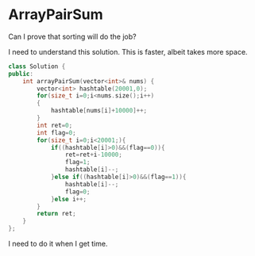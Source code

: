 # ArrayPairSum

Can I prove that sorting will do the job?

I need to understand this solution. This is faster, albeit takes more space.

```c++
class Solution {
public:
    int arrayPairSum(vector<int>& nums) {
        vector<int> hashtable(20001,0);
        for(size_t i=0;i<nums.size();i++)
        {
            hashtable[nums[i]+10000]++;
        }
        int ret=0;
        int flag=0;
        for(size_t i=0;i<20001;){
            if((hashtable[i]>0)&&(flag==0)){
                ret=ret+i-10000;
                flag=1;
                hashtable[i]--;
            }else if((hashtable[i]>0)&&(flag==1)){
                hashtable[i]--;
                flag=0;
            }else i++;
        }
        return ret;
    }
};
```

I need to do it when I get time.